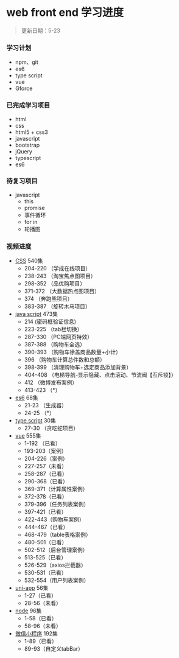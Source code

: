 # web front end 学习进度

> 更新日期：5-23

### 学习计划

- npm、git
- es6
- type script
- vue
- Gforce

### 已完成学习项目

- html
- css
- html5 + css3
- javascript
- bootstrap
- jQuery
- typescript
- es6

### 待复习项目

- javascript 
  - this
  - promise
  - 事件循环
  - for in
  - 轮播图

### 视频进度

- [CSS](https://www.bilibili.com/video/BV14J4114768?spm_id_from=333.337.search-card.all.click) 	540集
  - 204-220 （学成在线项目）
  - 238-243 （淘宝焦点图项目）
  - 298-352 （品优购项目）
  - 371-372 （大数据热点图项目）
  - 374         （奔跑熊项目）
  - 383-387 （旋转木马项目）
- [java script](https://www.bilibili.com/video/BV1Sy4y1C7ha)   473集
    - 214			(密码框验证信息)
    - 223-225   （tab栏切换） 
    - 287-330   （PC端网页特效）
    - 387-388   （购物车全选）
    - 390-393   （购物车徐盖商品数量+小计）
    - 396           （购物车计算总件数和总额）
    - 398-399    （清理购物车+选定商品添加背景）
    - 404-408    （电梯导航-显示隐藏、点击滚动、节流阀【互斥锁】）
    - 412            （微博发布案例）
    - 413-423     （*）
- [es6](https://www.bilibili.com/video/BV1uK411H7on?p=20&spm_id_from=333.1007.top_right_bar_window_history.content.click) 68集
    - 21-23			（生成器）
    - 24-25  （*）
- [type script](https://www.bilibili.com/video/BV1Xy4y1v7S2?spm_id_from=333.337.search-card.all.click)    30集
    - 27-30        （贪吃蛇项目）
- [vue](https://www.bilibili.com/video/BV1zq4y1p7ga?p=290)     555集
    - 1-192 （已看）
    - 193-203（案例）
    - 204-226（案例）
    - 227-257（未看）
    - 258-287（已看）
    - 290-368（已看）
    - 369-371（计算属性案例）
    - 372-378（已看）
    - 379-396（任务列表案例）
    - 397-421（已看）
    - 422-443（购物车案例）
    - 444-467（已看）
    - 468-479（table表格案例）
    - 480-501（已看）
    - 502-512（后台管理案例）
    - 513-525（已看）
    - 526-529（axios拦截器）
    - 530-531（已看）
    - 532-554（用户列表案例）
- [uni-app](https://www.bilibili.com/video/BV1BJ411W7pX?vd_source=89e7c7520dcc682cb1b72284674fbbf4) 56集
    - 1-27（已看）
    - 28-56（未看）
- [node](https://www.bilibili.com/video/BV1a34y167AZ?p=1) 96集
    - 1-58（已看）
    - 58-96（未看）
- [微信小程序](https://www.bilibili.com/video/BV1834y1676P?p=1) 192集
    - 1-89（已看）
    - 89-93（自定义tabBar）
